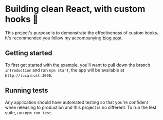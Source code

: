 # Building clean React, with custom hooks 🎣

This project's purpose is to demonstrate the effectiveness of custom hooks. It's recommended you follow my accompanying [blog post](https://dev.to/joelzwarrington).

## Getting started

To first get started with the example, you'll want to pull down the branch `introduction` and run `npm start`, the app will be available at `http://localhost:3000`.

## Running tests

Any application should have automated testing so that you're confident when releasing to production and this project is no different. To run the test suite, run `npm run test`.

